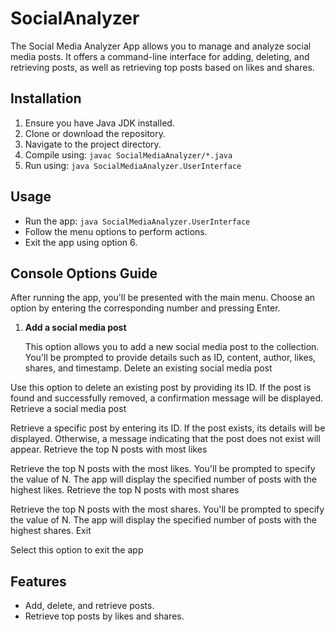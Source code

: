 # SocialAnalyzer

The Social Media Analyzer App allows you to manage and analyze social media posts. It offers a command-line interface for adding, deleting, and retrieving posts, as well as retrieving top posts based on likes and shares.

## Installation

1. Ensure you have Java JDK installed.
2. Clone or download the repository.
3. Navigate to the project directory.
4. Compile using: `javac SocialMediaAnalyzer/*.java`
5. Run using: `java SocialMediaAnalyzer.UserInterface`

## Usage

- Run the app: `java SocialMediaAnalyzer.UserInterface`
- Follow the menu options to perform actions.
- Exit the app using option 6.

## Console Options Guide
After running the app, you'll be presented with the main menu. Choose an option by entering the corresponding number and pressing Enter.

1. <b>Add a social media post</b>

    This option allows you to add a new social media post to the collection.
    You'll be prompted to provide details such as ID, content, author, likes, shares, and timestamp.
    Delete an existing social media post

Use this option to delete an existing post by providing its ID.
If the post is found and successfully removed, a confirmation message will be displayed.
Retrieve a social media post

Retrieve a specific post by entering its ID.
If the post exists, its details will be displayed. Otherwise, a message indicating that the post does not exist will appear.
Retrieve the top N posts with most likes

Retrieve the top N posts with the most likes.
You'll be prompted to specify the value of N.
The app will display the specified number of posts with the highest likes.
Retrieve the top N posts with most shares

Retrieve the top N posts with the most shares.
You'll be prompted to specify the value of N.
The app will display the specified number of posts with the highest shares.
Exit

Select this option to exit the app

## Features

- Add, delete, and retrieve posts.
- Retrieve top posts by likes and shares.